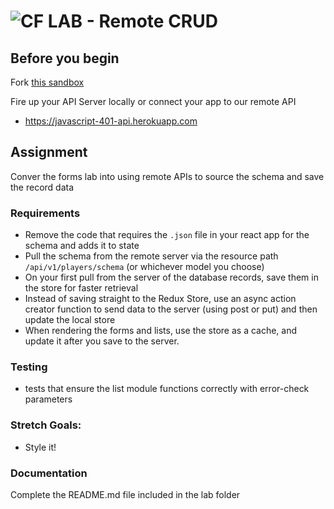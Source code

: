 ![CF](http://i.imgur.com/7v5ASc8.png) LAB - Remote CRUD
=======================================================


## Before you begin
Fork [this sandbox](https://codesandbox.io/s/n7552v6jpl)

Fire up your API Server locally or connect your app to our remote API
* https://javascript-401-api.herokuapp.com

## Assignment
Conver the forms lab into using remote APIs to source the schema and save the record data

### Requirements
* Remove the code that requires the `.json` file in  your react app for the schema and adds it to state
* Pull the schema from the remote server via the resource path `/api/v1/players/schema` (or whichever model you choose)
* On your first pull from the server of the database records, save them in the store for faster retrieval
* Instead of saving straight to the Redux Store, use an async action creator function to send data to the server (using post or put) and then update the local store
* When rendering the forms and lists, use the store as a cache, and update it after you save to the server.


### Testing
* tests that ensure the list module functions correctly with error-check parameters


### Stretch Goals:
* Style it!


###  Documentation
Complete the README.md file included in the lab folder
